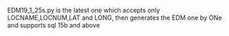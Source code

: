 EDM19_1_25s.py is the latest one which accepts only LOCNAME,LOCNUM,LAT and LONG, then generates the EDM one by ONe and supports sql 15b and above
